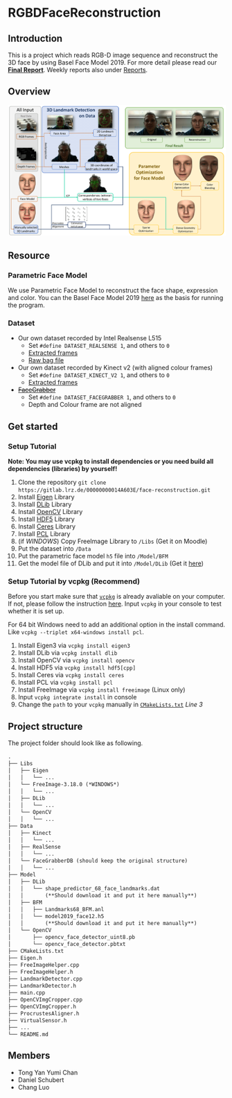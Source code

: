 # RGBDFaceReconstruction

## Introduction 

This is a project which reads RGB-D image sequence and reconstruct the 3D face by using Basel Face Model 2019.
For more detail please read our **[Final Report](Reports/FinalReport.pdf)**. Weekly reports also under [Reports](Reports/).

## Overview

![Flowchart](Reports/flowchart.png)

## Resource

### Parametric Face Model

We use Parametric Face Model to reconstruct the face shape, expression and color.
You can the Basel Face Model 2019 [here](https://faces.dmi.unibas.ch/bfm/bfm2019/restricted/model2019_face12.h5)
as the basis for running the program.

### Dataset

- Our own dataset recorded by Intel Realsense L515
    - Set `#define DATASET_REALSENSE 1`, and others to `0`
    - [Extracted frames](https://syncandshare.lrz.de/getlink/fi97e2faKMB3kjkEEY4Hmj2c/RealSense.zip)
    - [Raw bag file](https://syncandshare.lrz.de/getlink/fiW6UXZqNZviEy1XJx1evAe7/20220125_183911.bag)
- Our own dataset recorded by Kinect v2 (with aligned colour frames)
    - Set `#define DATASET_KINECT_V2 1`, and others to `0`
    - [Extracted frames](https://syncandshare.lrz.de/getlink/fiSAbsoQvHzdEdGxKZKwFRew/Kinect.zip)
- ~~[FaceGrabber](https://www.ei.tum.de/mmk/facegrabber/)~~
    - Set `#define DATASET_FACEGRABBER 1`, and others to `0`
    - Depth and Colour frame are not aligned

## Get started

### Setup Tutorial

**Note: You may use vcpkg to install dependencies or you need build all dependencies (libraries) by yourself!**

1. Clone the repository `git clone https://gitlab.lrz.de/00000000014A603E/face-reconstruction.git`
2. Install [Eigen](https://gitlab.com/libeigen/eigen/-/archive/3.4.0/eigen-3.4.0.zip) Library
3. Install [DLib](http://dlib.net/files/dlib-19.22.zip) Library
4. Install [OpenCV](https://github.com/opencv/opencv/archive/refs/tags/4.5.5.zip) Library
5. Install [HDF5](https://github.com/HDFGroup/hdf5) Library
6. Install [Ceres](https://github.com/ceres-solver/ceres-solver) Library
7. Install [PCL](https://github.com/PointCloudLibrary/pcl) Library
8. (if *WINDOWS*) Copy FreeImage Library to `/Libs` (Get it on Moodle)
9. Put the dataset into `/Data`
10. Put the parametric face model `h5` file into `/Model/BFM`
11. Get the model file of DLib and put it into `/Model/DLib` (Get it [here](http://dlib.net/files/shape_predictor_68_face_landmarks.dat.bz2))


### Setup Tutorial by vcpkg (Recommend)

Before you start make sure that [`vcpkg`](https://vcpkg.io/en/index.html) is already avaliable on your computer. If not, please follow the instruction [here](https://vcpkg.io/en/getting-started.html).
Input `vcpkg` in your console to test whether it is set up.

For 64 bit Windows need to add an additional option in the install command. 
Like `vcpkg --triplet x64-windows install pcl`.

1. Install Eigen3 via `vcpkg install eigen3` 
2. Install DLib via `vcpkg install dlib` 
3. Install OpenCV via `vcpkg install opencv` 
4. Install HDF5 via `vcpkg install hdf5[cpp]` 
5. Install Ceres via `vcpkg install ceres`
6. Install PCL via `vcpkg install pcl`
7. Install FreeImage via `vcpkg install freeimage` (Linux only)
8. Input `vcpkg integrate install` in console
9. Change the `path` to your `vcpkg` manually in [`CMakeLists.txt`](./CMakeLists.txt) *Line 3*

## Project structure

The project folder should look like as following.
```
.
├── Libs
│   ├── Eigen
│   │   └── ...
│   └── FreeImage-3.18.0 (*WINDOWS*)
│   │   └── ...
│   ├── DLib
│   │   └── ...
│   └── OpenCV
│   │   └── ...
├── Data
│   ├── Kinect
│   │   └── ...
│   ├── RealSense
│   │   └── ...
│   └── FaceGrabberDB (should keep the original structure)
│   │   └── ...
├── Model
│   ├── DLib
│   │   └── shape_predictor_68_face_landmarks.dat
│   │       (**Should download it and put it here manually**)
│   ├── BFM
│   │   ├── Landmarks68_BFM.anl
│   │   └── model2019_face12.h5
│   │       (**Should download it and put it here manually**)
│   └── OpenCV
│       ├── opencv_face_detector_uint8.pb
│       └── opencv_face_detector.pbtxt
├── CMakeLists.txt
├── Eigen.h
├── FreeImageHelper.cpp
├── FreeImageHelper.h
├── LandmarkDetector.cpp
├── LandmarkDetector.h
├── main.cpp
├── OpenCVImgCropper.cpp
├── OpenCVImgCropper.h
├── ProcrustesAligner.h
├── VirtualSensor.h
├── ...
└── README.md
```

## Members
 - Tong Yan Yumi Chan
 - Daniel Schubert
 - Chang Luo
